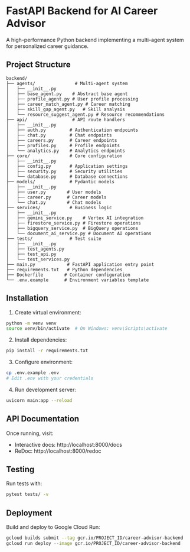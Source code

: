 # FastAPI Backend for AI Career Advisor

A high-performance Python backend implementing a multi-agent system for personalized career guidance.

## Project Structure

```
backend/
├── agents/               # Multi-agent system
│   ├── __init__.py
│   ├── base_agent.py    # Abstract base agent
│   ├── profile_agent.py # User profile processing
│   ├── career_match_agent.py # Career matching
│   ├── skill_gap_agent.py   # Skill analysis
│   └── resource_suggest_agent.py # Resource recommendations
├── api/                 # API route handlers
│   ├── __init__.py
│   ├── auth.py         # Authentication endpoints
│   ├── chat.py         # Chat endpoints
│   ├── careers.py      # Career endpoints
│   ├── profiles.py     # Profile endpoints
│   └── analytics.py    # Analytics endpoints
├── core/               # Core configuration
│   ├── __init__.py
│   ├── config.py       # Application settings
│   ├── security.py     # Security utilities
│   └── database.py     # Database connections
├── models/             # Pydantic models
│   ├── __init__.py
│   ├── user.py        # User models
│   ├── career.py      # Career models
│   └── chat.py        # Chat models
├── services/           # Business logic
│   ├── __init__.py
│   ├── gemini_service.py    # Vertex AI integration
│   ├── firestore_service.py # Firestore operations
│   ├── bigquery_service.py  # BigQuery operations
│   └── document_ai_service.py # Document AI operations
├── tests/              # Test suite
│   ├── __init__.py
│   ├── test_agents.py
│   ├── test_api.py
│   └── test_services.py
├── main.py            # FastAPI application entry point
├── requirements.txt   # Python dependencies
├── Dockerfile        # Container configuration
└── .env.example      # Environment variables template
```

## Installation

1. Create virtual environment:
```bash
python -m venv venv
source venv/bin/activate  # On Windows: venv\Scripts\activate
```

2. Install dependencies:
```bash
pip install -r requirements.txt
```

3. Configure environment:
```bash
cp .env.example .env
# Edit .env with your credentials
```

4. Run development server:
```bash
uvicorn main:app --reload
```

## API Documentation

Once running, visit:
- Interactive docs: http://localhost:8000/docs
- ReDoc: http://localhost:8000/redoc

## Testing

Run tests with:
```bash
pytest tests/ -v
```

## Deployment

Build and deploy to Google Cloud Run:
```bash
gcloud builds submit --tag gcr.io/PROJECT_ID/career-advisor-backend
gcloud run deploy --image gcr.io/PROJECT_ID/career-advisor-backend
```